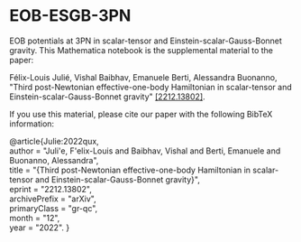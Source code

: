 # EOB-ESGB-3PN
EOB potentials at 3PN in scalar-tensor and Einstein-scalar-Gauss-Bonnet gravity. This Mathematica notebook is the supplemental material to the paper:

Félix-Louis Julié, Vishal Baibhav, Emanuele Berti, Alessandra Buonanno, "Third post-Newtonian effective-one-body Hamiltonian in scalar-tensor and Einstein-scalar-Gauss-Bonnet gravity" [[2212.13802]](https://arxiv.org/abs/2212.13802).

If you use this material, please cite our paper with the following BibTeX information:

@article{Julie:2022qux,  
    author = "Juli\'e, F\'elix-Louis and Baibhav, Vishal and Berti, Emanuele and Buonanno, Alessandra",  
    title = "{Third post-Newtonian effective-one-body Hamiltonian in scalar-tensor and Einstein-scalar-Gauss-Bonnet gravity}",  
    eprint = "2212.13802",  
    archivePrefix = "arXiv",  
    primaryClass = "gr-qc",  
    month = "12",  
    year = "2022". 
}
